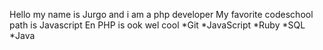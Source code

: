 Hello my name is Jurgo and i am a php developer
My favorite codeschool path is Javascript
En PHP is ook wel cool
*Git
*JavaScript
*Ruby
*SQL
*Java
